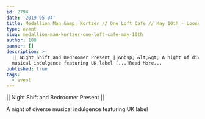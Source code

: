 ```yaml
---
id: 2794
date: '2019-05-04'
title: Medallion Man &amp; Kortzer // One Loft Cafe // May 10th - Loose Lips
type: event
slug: medallion-man-kortzer-one-loft-cafe-may-10th
author: 100
banner: []
description: >-
  || Night Shift and Bedroomer Present ||&nbsp; &lt;&gt; A night of diverse
  musical indulgence featuring UK label [...]Read More...
published: true
tags:
  - event
---
```

|| Night Shift and Bedroomer Present || 

 A night of diverse musical indulgence featuring UK label